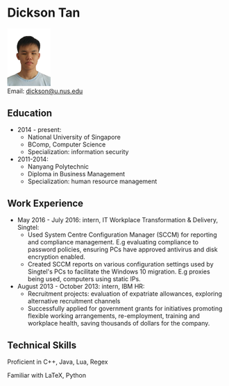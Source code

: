 # Dickson Tan

<img src="DicksonTan.jpg" width="100" alt="Dickson's photo"/> <br>
Email: [dickson@u.nus.edu](dickson@u.nus.edu)<br>

## Education

* 2014 - present:
	* National University of Singapore
	* BComp, Computer Science
	* Specialization: information security
* 2011-2014:
	* Nanyang Polytechnic
	* Diploma in Business Management
	* Specialization: human resource management

## Work Experience

* May 2016 - July 2016: intern, IT Workplace Transformation & Delivery, Singtel:
	* Used System Centre Configuration Manager (SCCM) for reporting and compliance management. E.g evaluating compliance to password policies, ensuring PCs have approved antivirus and disk encryption enabled.
	* Created SCCM reports on various configuration settings used by Singtel's PCs  to facilitate the Windows 10 migration. E.g proxies being used, computers using static IPs.
* August 2013 - October 2013: intern, IBM HR:
	* Recruitment projects: evaluation of expatriate allowances, exploring alternative recruitment channels
	* Successfully applied for government grants for initiatives promoting flexible working arrangements, re-employment, training and workplace health, saving thousands of dollars for the company.

## Technical Skills

Proficient in C++, Java, Lua, Regex

Familiar with LaTeX, Python
